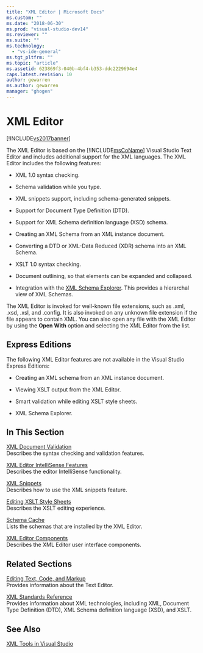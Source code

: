 ```yaml
---
title: "XML Editor | Microsoft Docs"
ms.custom: ""
ms.date: "2018-06-30"
ms.prod: "visual-studio-dev14"
ms.reviewer: ""
ms.suite: ""
ms.technology: 
  - "vs-ide-general"
ms.tgt_pltfrm: ""
ms.topic: "article"
ms.assetid: 623869f3-040b-4bf4-b353-ddc2229694e4
caps.latest.revision: 10
author: gewarren
ms.author: gewarren
manager: "ghogen"
---
```

# XML Editor
[!INCLUDE[vs2017banner](../includes/vs2017banner.md)]

  
The XML Editor is based on the [!INCLUDE[msCoName](../includes/msconame-md.md)] Visual Studio Text Editor and includes additional support for the XML languages. The XML Editor includes the following features:  
  
-   XML 1.0 syntax checking.  
  
-   Schema validation while you type.  
  
-   XML snippets support, including schema-generated snippets.  
  
-   Support for Document Type Definition (DTD).  
  
-   Support for XML Schema definition language (XSD) schema.  
  
-   Creating an XML Schema from an XML instance document.  
  
-   Converting a DTD or XML-Data Reduced (XDR) schema into an XML Schema.  
  
-   XSLT 1.0 syntax checking.  
  
-   Document outlining, so that elements can be expanded and collapsed.  
  
-   Integration with the [XML Schema Explorer](../xml-tools/xml-schema-explorer.md). This provides a hierarchal view of XML Schemas.  
  
 The XML Editor is invoked for well-known file extensions, such as .xml, .xsd, .xsl, and .config. It is also invoked on any unknown file extension if the file appears to contain XML. You can also open any file with the XML Editor by using the **Open With** option and selecting the XML Editor from the list.  
  
## Express Editions  
 The following XML Editor features are not available in the Visual Studio Express Editions:  
  
-   Creating an XML schema from an XML instance document.  
  
-   Viewing XSLT output from the XML Editor.  
  
-   Smart validation while editing XSLT style sheets.  
  
-   XML Schema Explorer.  
  
## In This Section  
 [XML Document Validation](../xml-tools/xml-document-validation.md)  
 Describes the syntax checking and validation features.  
  
 [XML Editor IntelliSense Features](../xml-tools/xml-editor-intellisense-features.md)  
 Describes the editor IntelliSense functionality.  
  
 [XML Snippets](../xml-tools/xml-snippets.md)  
 Describes how to use the XML snippets feature.  
  
 [Editing XSLT Style Sheets](../xml-tools/editing-xslt-style-sheets.md)  
 Describes the XSLT editing experience.  
  
 [Schema Cache](../xml-tools/schema-cache.md)  
 Lists the schemas that are installed by the XML Editor.  
  
 [XML Editor Components](../xml-tools/xml-editor-components.md)  
 Describes the XML Editor user interface components.  
  
## Related Sections  
 [Editing Text, Code, and Markup](http://msdn.microsoft.com/en-us/0d9c00d7-5df4-48a3-b185-2a265f055439)  
 Provides information about the Text Editor.  
  
 [XML Standards Reference](http://msdn.microsoft.com/en-us/79c78508-c9d0-423a-a00f-672e855de401)  
 Provides information about XML technologies, including XML, Document Type Definition (DTD), XML Schema definition language (XSD), and XSLT.  
  
## See Also  
 [XML Tools in Visual Studio](../xml-tools/xml-tools-in-visual-studio.md)



